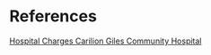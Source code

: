 # References

[Hospital Charges Carilion Giles Community Hospital](https://www.carilionclinic.org/sites/default/files/2018-12/CGCH_Hospital_Charges_FY19.ods)  